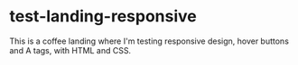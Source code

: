 # test-landing-responsive
This is a coffee landing where I'm testing responsive design, hover buttons and A tags, with HTML and CSS.
